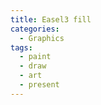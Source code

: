 ```yaml
---
title: Easel3 fill
categories:
  - Graphics
tags:
  - paint
  - draw
  - art
  - present
---
```

